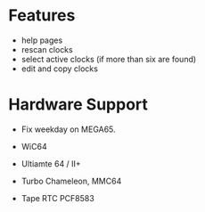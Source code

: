 # Features

- help pages
- rescan clocks
- select active clocks (if more than six are found)
- edit and copy clocks

# Hardware Support 

- Fix weekday on MEGA65.

- WiC64
- Ultiamte 64 / II+
- Turbo Chameleon, MMC64
- Tape RTC PCF8583
